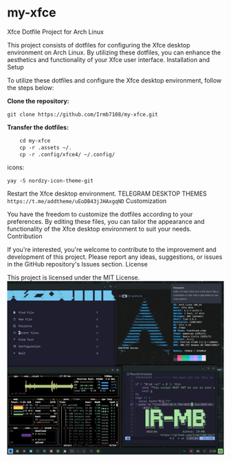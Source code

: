 # my-xfce
Xfce Dotfile Project for Arch Linux

This project consists of dotfiles for configuring the Xfce desktop environment on Arch Linux. By utilizing these dotfiles, you can enhance the aesthetics and functionality of your Xfce user interface.
Installation and Setup

To utilize these dotfiles and configure the Xfce desktop environment, follow the steps below:

**Clone the repository:**
```
git clone https://github.com/Irmb7108/my-xfce.git
```
**Transfer the dotfiles:**
```
    cd my-xfce
    cp -r .assets ~/.
    cp -r .config/xfce4/ ~/.config/
```
icons:

```
yay -S nordzy-icon-theme-git
``` 

 Restart the Xfce desktop environment.
TELEGRAM DESKTOP THEMES   ```  https://t.me/addtheme/uEoDB43jJHAxgqND ```
Customization

You have the freedom to customize the dotfiles according to your preferences. By editing these files, you can tailor the appearance and functionality of the Xfce desktop environment to suit your needs.
Contribution

If you're interested, you're welcome to contribute to the improvement and development of this project. Please report any ideas, suggestions, or issues in the GitHub repository's Issues section.
License

This project is licensed under the MIT License.
![img](setup.png)

